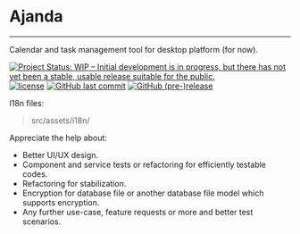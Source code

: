 # Ajanda

---

Calendar and task management tool for desktop platform (for now).

[![Project Status: WIP – Initial development is in progress, but there has not yet been a stable, usable release suitable for the public.](http://www.repostatus.org/badges/latest/wip.svg)](http://www.repostatus.org/#wip)
[![license](https://img.shields.io/github/license/nuriu/ajanda.svg)]()
[![GitHub last commit](https://img.shields.io/github/last-commit/nuriu/ajanda.svg)]()
[![GitHub (pre-)release](https://img.shields.io/github/release/nuriu/ajanda/all.svg)]()

I18n files:

> src/assets/i18n/

Appreciate the help about:

- Better UI/UX design.
- Component and service tests or refactoring for efficiently testable codes.
- Refactoring for stabilization.
- Encryption for database file or another database file model which supports encryption.
- Any further use-case, feature requests or more and better test scenarios.
